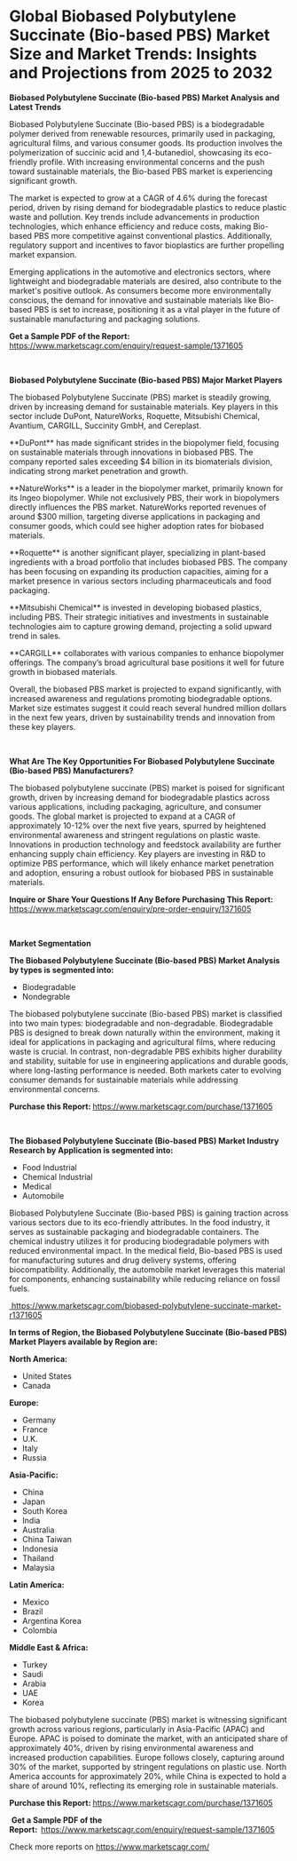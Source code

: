 <p><h1>Global Biobased Polybutylene Succinate (Bio-based PBS) Market Size and Market Trends: Insights and Projections from 2025 to 2032</h1></p><p><strong>Biobased Polybutylene Succinate (Bio-based PBS) Market Analysis and Latest Trends</strong></p>
<p><p>Biobased Polybutylene Succinate (Bio-based PBS) is a biodegradable polymer derived from renewable resources, primarily used in packaging, agricultural films, and various consumer goods. Its production involves the polymerization of succinic acid and 1,4-butanediol, showcasing its eco-friendly profile. With increasing environmental concerns and the push toward sustainable materials, the Bio-based PBS market is experiencing significant growth.</p><p>The market is expected to grow at a CAGR of 4.6% during the forecast period, driven by rising demand for biodegradable plastics to reduce plastic waste and pollution. Key trends include advancements in production technologies, which enhance efficiency and reduce costs, making Bio-based PBS more competitive against conventional plastics. Additionally, regulatory support and incentives to favor bioplastics are further propelling market expansion.</p><p>Emerging applications in the automotive and electronics sectors, where lightweight and biodegradable materials are desired, also contribute to the market's positive outlook. As consumers become more environmentally conscious, the demand for innovative and sustainable materials like Bio-based PBS is set to increase, positioning it as a vital player in the future of sustainable manufacturing and packaging solutions.</p></p>
<p><strong>Get a Sample PDF of the Report:&nbsp;</strong> <a href="https://www.marketscagr.com/enquiry/request-sample/1371605?utm_campaign=2799&utm_medium=2&utm_source=Github&utm_content=ia&utm_term=22032025&utm_id=biobased-polybutylene-succinate-bio-based-pbs">https://www.marketscagr.com/enquiry/request-sample/1371605</a></p>
<p>&nbsp;</p>
<p><strong>Biobased Polybutylene Succinate (Bio-based PBS) Major Market Players</strong></p>
<p><p>The biobased Polybutylene Succinate (PBS) market is steadily growing, driven by increasing demand for sustainable materials. Key players in this sector include DuPont, NatureWorks, Roquette, Mitsubishi Chemical, Avantium, CARGILL, Succinity GmbH, and Cereplast.</p><p>**DuPont** has made significant strides in the biopolymer field, focusing on sustainable materials through innovations in biobased PBS. The company reported sales exceeding $4 billion in its biomaterials division, indicating strong market penetration and growth.</p><p>**NatureWorks** is a leader in the biopolymer market, primarily known for its Ingeo biopolymer. While not exclusively PBS, their work in biopolymers directly influences the PBS market. NatureWorks reported revenues of around $300 million, targeting diverse applications in packaging and consumer goods, which could see higher adoption rates for biobased materials.</p><p>**Roquette** is another significant player, specializing in plant-based ingredients with a broad portfolio that includes biobased PBS. The company has been focusing on expanding its production capacities, aiming for a market presence in various sectors including pharmaceuticals and food packaging.</p><p>**Mitsubishi Chemical** is invested in developing biobased plastics, including PBS. Their strategic initiatives and investments in sustainable technologies aim to capture growing demand, projecting a solid upward trend in sales.</p><p>**CARGILL** collaborates with various companies to enhance biopolymer offerings. The company’s broad agricultural base positions it well for future growth in biobased materials.</p><p>Overall, the biobased PBS market is projected to expand significantly, with increased awareness and regulations promoting biodegradable options. Market size estimates suggest it could reach several hundred million dollars in the next few years, driven by sustainability trends and innovation from these key players.</p></p>
<p>&nbsp;</p>
<p><strong>What Are The Key Opportunities For Biobased Polybutylene Succinate (Bio-based PBS) Manufacturers?</strong></p>
<p><p>The biobased polybutylene succinate (PBS) market is poised for significant growth, driven by increasing demand for biodegradable plastics across various applications, including packaging, agriculture, and consumer goods. The global market is projected to expand at a CAGR of approximately 10-12% over the next five years, spurred by heightened environmental awareness and stringent regulations on plastic waste. Innovations in production technology and feedstock availability are further enhancing supply chain efficiency. Key players are investing in R&D to optimize PBS performance, which will likely enhance market penetration and adoption, ensuring a robust outlook for biobased PBS in sustainable materials.</p></p>
<p><strong>Inquire or Share Your Questions If Any Before Purchasing This Report:</strong> <a href="https://www.marketscagr.com/enquiry/pre-order-enquiry/1371605?utm_campaign=2799&utm_medium=2&utm_source=Github&utm_content=ia&utm_term=22032025&utm_id=biobased-polybutylene-succinate-bio-based-pbs">https://www.marketscagr.com/enquiry/pre-order-enquiry/1371605</a></p>
<p>&nbsp;</p>
<p><strong>Market Segmentation</strong></p>
<p><strong>The Biobased Polybutylene Succinate (Bio-based PBS) Market Analysis by types is segmented into:</strong></p>
<p><ul><li>Biodegradable</li><li>Nondegrable</li></ul></p>
<p><p>The biobased polybutylene succinate (Bio-based PBS) market is classified into two main types: biodegradable and non-degradable. Biodegradable PBS is designed to break down naturally within the environment, making it ideal for applications in packaging and agricultural films, where reducing waste is crucial. In contrast, non-degradable PBS exhibits higher durability and stability, suitable for use in engineering applications and durable goods, where long-lasting performance is needed. Both markets cater to evolving consumer demands for sustainable materials while addressing environmental concerns.</p></p>
<p><strong>Purchase this Report:&nbsp;</strong><a href="https://www.marketscagr.com/purchase/1371605?utm_campaign=2799&utm_medium=2&utm_source=Github&utm_content=ia&utm_term=22032025&utm_id=biobased-polybutylene-succinate-bio-based-pbs">https://www.marketscagr.com/purchase/1371605</a></p>
<p>&nbsp;</p>
<p><strong>The Biobased Polybutylene Succinate (Bio-based PBS) Market Industry Research by Application is segmented into:</strong></p>
<p><ul><li>Food Industrial</li><li>Chemical Industrial</li><li>Medical</li><li>Automobile</li></ul></p>
<p><p>Biobased Polybutylene Succinate (Bio-based PBS) is gaining traction across various sectors due to its eco-friendly attributes. In the food industry, it serves as sustainable packaging and biodegradable containers. The chemical industry utilizes it for producing biodegradable polymers with reduced environmental impact. In the medical field, Bio-based PBS is used for manufacturing sutures and drug delivery systems, offering biocompatibility. Additionally, the automobile market leverages this material for components, enhancing sustainability while reducing reliance on fossil fuels.</p></p>
<p><a href="https://www.marketscagr.com/biobased-polybutylene-succinate-market-r1371605?utm_campaign=2799&utm_medium=2&utm_source=Github&utm_content=ia&utm_term=22032025&utm_id=biobased-polybutylene-succinate-bio-based-pbs">&nbsp;https://www.marketscagr.com/biobased-polybutylene-succinate-market-r1371605</a></p>
<p><strong>In terms of Region, the Biobased Polybutylene Succinate (Bio-based PBS) Market Players available by Region are:</strong></p>
<p>
    <p> <strong> North America: </strong>
        <ul>
            <li>United States</li>
            <li>Canada</li>
        </ul>
        </p> 
    <p> <strong> Europe: </strong>
        <ul>
            <li>Germany</li>
            <li>France</li>
            <li>U.K.</li>
            <li>Italy</li>
            <li>Russia</li>
        </ul>
        </p> 
    <p> <strong> Asia-Pacific: </strong>
        <ul>
            <li>China</li>
            <li>Japan</li>
            <li>South Korea</li>
            <li>India</li>
            <li>Australia</li>
            <li>China Taiwan</li>
            <li>Indonesia</li>
            <li>Thailand</li>
            <li>Malaysia</li>
        </ul>
        </p> 
    <p> <strong> Latin America: </strong>
        <ul>
            <li>Mexico</li>
            <li>Brazil</li>
            <li>Argentina Korea</li>
            <li>Colombia</li>
        </ul>
        </p> 
    <p> <strong> Middle East & Africa: </strong>
        <ul>
            <li>Turkey</li>
            <li>Saudi</li>
            <li>Arabia</li>
            <li>UAE</li>
            <li>Korea</li>
        </ul>
    </p>
    </p>
<p><p>The biobased polybutylene succinate (PBS) market is witnessing significant growth across various regions, particularly in Asia-Pacific (APAC) and Europe. APAC is poised to dominate the market, with an anticipated share of approximately 40%, driven by rising environmental awareness and increased production capabilities. Europe follows closely, capturing around 30% of the market, supported by stringent regulations on plastic use. North America accounts for approximately 20%, while China is expected to hold a share of around 10%, reflecting its emerging role in sustainable materials.</p></p>
<p><strong>Purchase this Report: </strong><a href="https://www.marketscagr.com/purchase/1371605?utm_campaign=2799&utm_medium=2&utm_source=Github&utm_content=ia&utm_term=22032025&utm_id=biobased-polybutylene-succinate-bio-based-pbs">https://www.marketscagr.com/purchase/1371605</a></p>
<p>&nbsp;<strong>Get a Sample PDF of the Report:&nbsp;&nbsp;</strong><a href="https://www.marketscagr.com/enquiry/request-sample/1371605?utm_campaign=2799&utm_medium=2&utm_source=Github&utm_content=ia&utm_term=22032025&utm_id=biobased-polybutylene-succinate-bio-based-pbs">https://www.marketscagr.com/enquiry/request-sample/1371605</a></p>
<p><strong></strong></p>
<p>Check more reports on <a href="https://www.marketscagr.com/?utm_campaign=2799&utm_medium=2&utm_source=Github&utm_content=ia&utm_term=22032025&utm_id=biobased-polybutylene-succinate-bio-based-pbs">https://www.marketscagr.com/</a></p>
